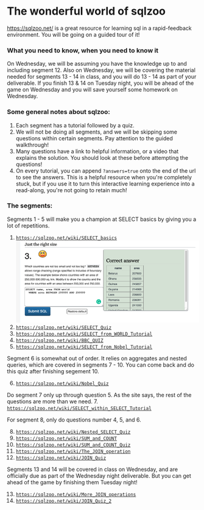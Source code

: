 # The wonderful world of sqlzoo
https://sqlzoo.net/ is a great resource for learning sql in a rapid-feedback environment. You will be going on a guided tour of it! 

### What you need to know, when you need to know it
On Wednesday, we will be assuming you have the knowledge up to and including segment 12. Also on Wednesday, we will be covering the material needed for segments 13 - 14 in class, and you will do 13 - 14 as part of your deliverable. If you finish 13 & 14 on Tuesday night, you will be ahead of the game on Wednesday and you will save yourself some homework on Wednesday.

### Some general notes about sqlzoo:
1. Each segment has a tutorial followed by a quiz.
1. We will not be doing all segments, and we will be skipping some questions within certain segments. Pay attention to the guided walkthrough!
1. Many questions have a link to helpful information, or a video that explains the solution. You should look at these before attempting the questions!
1. On every tutorial, you can append `?answers=true` onto the end of the url to see the answers. This is a helpful resource when you're completely stuck, but if you use it to turn this interactive learning experience into a read-along, you're not going to retain much!

### The segments:
Segments 1 - 5 will make you a champion at SELECT basics by giving you a lot of repetitions.
1. [`https://sqlzoo.net/wiki/SELECT_basics`](https://sqlzoo.net/wiki/SELECT_basics)
![Segment1](pics/Segement1.png)
2. [`https://sqlzoo.net/wiki/SELECT_Quiz`](https://sqlzoo.net/wiki/SELECT_Quiz)
3. [`https://sqlzoo.net/wiki/SELECT_from_WORLD_Tutorial`](https://sqlzoo.net/wiki/SELECT_from_WORLD_Tutorial)
4. [`https://sqlzoo.net/wiki/BBC_QUIZ`](https://sqlzoo.net/wiki/BBC_QUIZ)
5. [`https://sqlzoo.net/wiki/SELECT_from_Nobel_Tutorial`](https://sqlzoo.net/wiki/SELECT_from_Nobel_Tutorial)

Segment 6 is somewhat out of order. It relies on aggregates and nested queries, which are covered in segments 7 - 10. You can come back and do this quiz after finishing segement 10.

6. [`https://sqlzoo.net/wiki/Nobel_Quiz`](https://sqlzoo.net/wiki/Nobel_Quiz)

Do segment 7 only up through question 5. As the site says, the rest of the questions are more than we need.
7. [`https://sqlzoo.net/wiki/SELECT_within_SELECT_Tutorial`](https://sqlzoo.net/wiki/SELECT_within_SELECT_Tutorial)

For segment 8, only do questions number 4, 5, and 6.

8. [`https://sqlzoo.net/wiki/Nested_SELECT_Quiz`](https://sqlzoo.net/wiki/Nested_SELECT_Quiz)
9. [`https://sqlzoo.net/wiki/SUM_and_COUNT`](https://sqlzoo.net/wiki/SUM_and_COUNT)
10. [`https://sqlzoo.net/wiki/SUM_and_COUNT_Quiz`](https://sqlzoo.net/wiki/SUM_and_COUNT_Quiz)
11. [`https://sqlzoo.net/wiki/The_JOIN_operation`](https://sqlzoo.net/wiki/The_JOIN_operation)
12. [`https://sqlzoo.net/wiki/JOIN_Quiz`](https://sqlzoo.net/wiki/JOIN_Quiz)

Segments 13 and 14 will be covered in class on Wednesday, and are officially due as part of the Wednesday night deliverable. But you can get ahead of the game by finishing them Tuesday night!

13. [`https://sqlzoo.net/wiki/More_JOIN_operations`](https://sqlzoo.net/wiki/More_JOIN_operations)
14. [`https://sqlzoo.net/wiki/JOIN_Quiz_2`](https://sqlzoo.net/wiki/JOIN_Quiz_2)